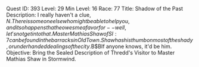 Quest ID: 393
Level: 29
Min Level: 16
Race: 77
Title: Shadow of the Past
Description: I really haven't a clue, $N. There is someone else who might be able to help you, and it so happens that he owes me a favor for--well, let's not get into that. Master Mathias Shaw of SI:7 can be found in the barracks in Old Town. Shaw has his thumb on most of the shady, or underhanded dealings of the city.$B$BIf anyone knows, it'd be him.
Objective: Bring the Sealed Description of Thredd's Visitor to Master Mathias Shaw in Stormwind.
